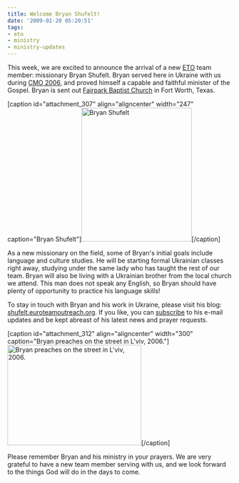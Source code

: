 ```yaml
---
title: Welcome Bryan Shufelt!
date: '2009-01-20 05:20:51'
tags:
- eto
- ministry
- ministry-updates
---
```


This week, we are excited to announce the arrival of a new <a href="http://www.euroteamoutreach.org/" target="_blank">ETO</a> team member: missionary Bryan Shufelt. Bryan served here in Ukraine with us during <a href="http://www.euroteamoutreach.org/index.php?p=album2006" target="_blank">CMO 2006</a>, and proved himself a capable and faithful minister of the Gospel. Bryan is sent out <a href="http://www.fairparkbaptist.org/" target="_blank">Fairpark Baptist Church</a> in Fort Worth, Texas.

[caption id="attachment_307" align="aligncenter" width="247" caption="Bryan Shufelt"]<a href="https://s3.amazonaws.com/content.ofreport.com/2009/01/bryan.jpg"><img class="size-medium wp-image-307" title="bryan" src="https://s3.amazonaws.com/content.ofreport.com/2009/01/bryan-247x300.jpg" alt="Bryan Shufelt" width="247" height="300" /></a>[/caption]

<!--more-->As a new missionary on the field, some of Bryan's initial goals include language and culture studies. He will be starting formal Ukrainian classes right away, studying under the same lady who has taught the rest of our team. Bryan will also be living with a Ukrainian brother from the local church we attend. This man does not speak any English, so Bryan should have plenty of opportunity to practice his language skills!

To stay in touch with Bryan and his work in Ukraine, please visit his blog: <a href="http://shufelt.euroteamoutreach.org/" target="_blank">shufelt.euroteamoutreach.org</a>. If you like, you can <a href="http://shufelt.euroteamoutreach.org/subscribe/" target="_blank">subscribe</a> to his e-mail updates and be kept abreast of his latest news and prayer requests.

[caption id="attachment_312" align="aligncenter" width="300" caption="Bryan preaches on the street in L&#39;viv, 2006."]<a href="https://s3.amazonaws.com/content.ofreport.com/2009/01/cmo2006_004_lg.jpg"><img class="size-medium wp-image-312" title="cmo2006_004_lg" src="https://s3.amazonaws.com/content.ofreport.com/2009/01/cmo2006_004_lg-300x225.jpg" alt="Bryan preaches on the street in L'viv, 2006." width="300" height="225" /></a>[/caption]

Please remember Bryan and his ministry in your prayers. We are very grateful to have a new team member serving with us, and we look forward to the things God will do in the days to come.
